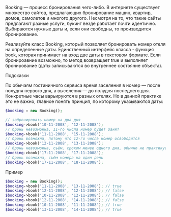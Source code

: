 Booking — процесс бронирования чего-либо. В интернете существует множество сайтов, предлагающих бронирование машин, квартир, домов, самолетов и многого другого. Несмотря на то, что такие сайты предлагают разные услуги, букинг везде работает почти идентично. Выбираются нужные даты и, если они свободны, то производится бронирование.


Реализуйте класс Booking, который позволяет бронировать номер отеля на определенные даты. Единственный интерфейс класса - функция book, которая принимает на вход две даты в текстовом формате. Если бронироавние возможно, то метод возвращает true и выполняет бронирование (даты записываются во внутреннее состояние объекта).

Подсказки

По обычаям гостиничного сервиса время заселения в номер — после полудня первого дня, а выселения — до полудня последнего дня. Конкретные часы варьируются в разных отелях. Но в данной практике это не важно, главное понять принцип, по которому указываются даты:

```php
$booking = new Booking();

// забронировать номер на два дня
$booking->book('10-11-2008', '12-11-2008');
// бронь невозможна, 11-го числа номер будет занят
$booking->book('11-11-2008', '15-11-2008');
// бронь возможна, потому что 12-го числа номер освободится
$booking->book('12-11-2008', '13-11-2008');
// бронь невозможна, съём, сроком менее одного дня, обычно не практикуется
$booking->book('17-11-2008', '17-11-2008');
// бронь возможна, съём номера на один день
$booking->book('17-11-2008', '18-11-2008');
```
Пример
```php
$booking = new Booking();
$booking->book('11-11-2008', '13-11-2008'); // true
$booking->book('12-11-2008', '12-11-2008'); // false
$booking->book('10-11-2008', '12-11-2008'); // false
$booking->book('12-11-2008', '14-11-2008'); // false
$booking->book('10-11-2008', '11-11-2008'); // true
$booking->book('13-11-2008', '14-11-2008'); // true
```